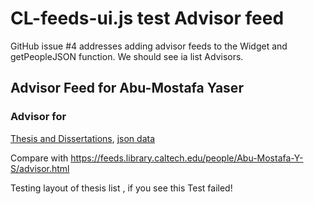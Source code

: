 
# CL-feeds-ui.js test Advisor feed

GitHub issue #4 addresses adding advisor feeds to the Widget
and getPeopleJSON function. We should see ia list Advisors. 

<!-- START: test -->

## Advisor Feed for Abu-Mostafa Yaser

### Advisor for

[Thesis and Dissertations](https://feeds.library.caltech.edu/people/Abu-Mostafa-Y-S/advisor.html), [json data](https://feeds.library.caltech.edu/people/Abu-Mostafa-Y-S/advisor.json)

Compare with https://feeds.library.caltech.edu/people/Abu-Mostafa-Y-S/advisor.html

<div class="CaltechAUTHORS" id="thesis-items">Testing layout of thesis list
, if you see this Test failed!</div>

<style>
.CaltechAUTHORS .unknown-year { display: none; }
.CaltechAUTHORS li {
    padding-bottom: 0.24em;
    margin-bottom: 0.24em;
    list-style: none;
}
.CaltechAUTHORS a {
    padding-right: 0.24em;
}
.CaltechAUTHORS span {
    padding-right: 0.24em;
}
.CaltechAUTHORS div {
    padding-bottom: 0.24em;
    margin-bottom: 0.24em;
}
</style>

<!-- <script src="CL.js"></script> -->
<script src="CL-core.js"></script>
<script src="CL-feeds.js"></script>
<script src="CL-feeds-ui.js"></script>
<script>
(function(document, window) {
  "use strict";
  let cl = Object.assign({}, window.CL),
      config = {},
      thesis_elem = document.getElementById("thesis-items");

  /* issue-4, get a list of thesis and dissertation Yaser advised on */
   config = {
    "aggregation": "people",
    "feed_id": "Abu-Mostafa-Y-S",
    "feed_path": "advisor",
    "recent_n": 0,
    "use_recent": false,
    "feed_count": false,
    "show_year_headings": false,
    "creators": true,
    "pub_date": true,
    "title_link": true,
    "citation_details": true,
    "issn_or_isbn": false,
    "pmcid": false,
    "description": false,
    "developer_mode": false,
    "include_style": true,
    "include_CL": true,
    "repository": "CaltechAUTHORS",
    "css_classname": ".CaltechAUTHORS",
    "filters": []
};
  config.parent_element = thesis_elem;
  config.filters.push(cl.normalize_view);
  cl.setAttribute("viewer", config);
  cl.getPeopleJSON("Abu-Mostafa-Y-S", "advisor", function(data, err) {
    cl.viewer(data, err);
  });
}(document, window));
</script>

<!--   END: test -->

